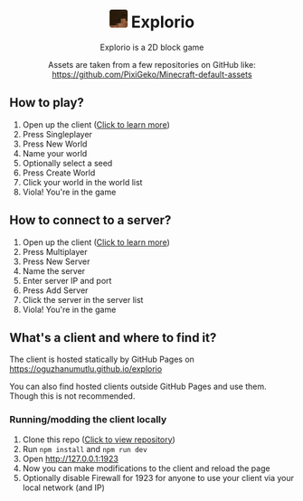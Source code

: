 <div style="text-align: center">

# <img src="./src/client/assets/logo.png" width="32px"> Explorio

Explorio is a 2D block game

Assets are taken from a few repositories on GitHub like: https://github.com/PixiGeko/Minecraft-default-assets

</div>

## How to play?

1. Open up the client ([Click to learn more](#whats-a-client-and-where-to-find-it))
2. Press Singleplayer
3. Press New World
4. Name your world
5. Optionally select a seed
6. Press Create World
7. Click your world in the world list
8. Viola! You're in the game

## How to connect to a server?

1. Open up the client ([Click to learn more](#whats-a-client-and-where-to-find-it))
2. Press Multiplayer
3. Press New Server
4. Name the server
5. Enter server IP and port
6. Press Add Server
7. Click the server in the server list
8. Viola! You're in the game

## What's a client and where to find it?

The client is hosted statically by GitHub Pages on https://oguzhanumutlu.github.io/explorio

You can also find hosted clients outside GitHub Pages and use them. Though this is not recommended.

### Running/modding the client locally

1. Clone this repo ([Click to view repository](https://github.com/OguzhanUmutlu/explorio))
2. Run `npm install` and `npm run dev`
3. Open http://127.0.0.1:1923
4. Now you can make modifications to the client and reload the page
5. Optionally disable Firewall for 1923 for anyone to use your client via your local network (and IP)